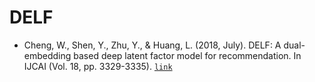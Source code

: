 # DELF

- Cheng, W., Shen, Y., Zhu, Y., & Huang, L. (2018, July). DELF: A dual-embedding based deep latent factor model for recommendation. In IJCAI (Vol. 18, pp. 3329-3335). [`link`](https://doi.org/10.24963/ijcai.2018/462)
